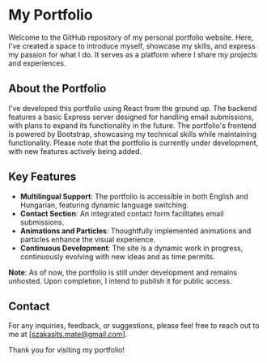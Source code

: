 # My Portfolio

Welcome to the GitHub repository of my personal portfolio website. Here, I've created a space to introduce myself, showcase my skills, and express my passion for what I do. It serves as a platform where I share my projects and experiences.

## About the Portfolio

I've developed this portfolio using React from the ground up. The backend features a basic Express server designed for handling email submissions, with plans to expand its functionality in the future. The portfolio's frontend is powered by Bootstrap, showcasing my technical skills while maintaining functionality. Please note that the portfolio is currently under development, with new features actively being added.

## Key Features

- **Multilingual Support**: The portfolio is accessible in both English and Hungarian, featuring dynamic language switching.
- **Contact Section**: An integrated contact form facilitates email submissions.
- **Animations and Particles**: Thoughtfully implemented animations and particles enhance the visual experience.
- **Continuous Development**: The site is a dynamic work in progress, continuously evolving with new ideas and as time permits.

**Note**: As of now, the portfolio is still under development and remains unhosted. Upon completion, I intend to publish it for public access.

## Contact

For any inquiries, feedback, or suggestions, please feel free to reach out to me at [szakasits.mate@gmail.com].

Thank you for visiting my portfolio!